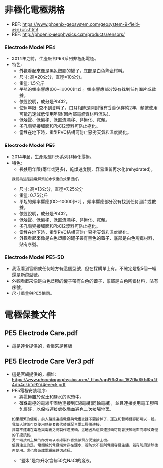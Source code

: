 # 非極化電極規格
+ REF: https://www.phoenix-geosystem.com/geosystem-9-field-sensors.html
+ REF: http://phoenix-geophysics.com/products/sensors/

### Electrode Model PE4
+ 2014年之前，生產販售PE4系列非極化電極。
+ 特色:  
  + 外觀看起來像是黑色塑膠的罐子，底部是白色陶瓷材料。
  + 尺寸: 高=20公分，直徑=10公分。  
  + 重量: 1.5公斤
  + 平坦的頻率響應(DC~10000[Hz])。頻率響應部分沒有找到任何圖片或數據。
  + 依照說明，成分是PbCl2。
  + 使用年限: 查不到資料了，口耳相傳是開封後有妥善保存約2年，頻繁使用可能迅速減低使用年限(因內部電解質材料流失)。
  + 低噪聲、低偏移、低直流漂移、非極化、寬頻。
  + 多孔陶瓷接觸面和PbCl2漿料可防止極化。
  + 當埋在地下時，重型PVC結構可防止惡劣天氣和溫度變化。

### Electrode Model PE5
+ 2014年起，生產販售PE5系列非極化電極。
+ 特色:
  + 長使用年限(兩年或更多)，乾燥速度慢，容易重新再水化(rehydrated)。
  ```
  我認為這是指電解質加水恢復的效果很好。  
  ```
  + 尺寸: 高=13公分，直徑=7.25公分  
  + 重量: 0.75公斤  
  + 平坦的頻率響應(DC~10000[Hz])。頻率響應部分沒有找到任何圖片或數據。
  + 依照說明，成分是PbCl2。
  + 低噪聲、低偏移、低直流漂移、非極化、寬頻。
  + 多孔陶瓷接觸面和PbCl2漿料可防止極化。
  + 當埋在地下時，重型PVC結構可防止惡劣天氣和溫度變化。
  + 外觀看起來像是白色塑膠的罐子帶有黑色的蓋子，底部是白色陶瓷材料，貼有序號。

### Electrode Model PE5-5D
+ 我沒看到官網或任何地方有這個型號，但在採購單上有。不確定是指5個一組還是新的型號。
+ 外觀看起來像是白色塑膠的罐子帶有白色的蓋子，底部是白色陶瓷材料，貼有序號。
+ 尺寸重量與PE5相同。


# 電極保養文件
## PE5 Electrode Care.pdf
+ 這是達台提供的，看起來是舊版

## PE5 Electrode Care Ver3.pdf
+ 這是官網提供的，網址: https://www.phoenixgeophysics.com/_files/ugd/ffb3ba_167f8a85fd9a4f4db4c3bfc92d4eeec5.pdf
+ PE5電極安裝程序:
  + 將電極置於泥土和鹽水的泥漿中。
  + 確保電極的電線牢固地連接到E線電纜(同軸電纜)，並且連接處用電工膠帶包裹好，以保持連接處乾燥並避免二次接觸地面。
  ```
  如果頻繁的使用，前人建議連接電極與電纜後就不要拆掉了，運送和暫時儲存都可以一體。  
  我個人建議可以使用熱縮套管代替或配合電工膠帶連接。  
  非常不建議在電極與電纜之間製作連接頭，這是因為這個連接頭可能會接觸地面而導致奇怪的干擾訊號。  
  另一端接到主機的部分可以考慮製作香蕉接頭方便連接主機。  
  值得注意的是，電纜線於電極端常存在鹽水，若防水不佳則電纜容易生鏽，若有則須清除後再使用。這也會造成電纜線越切越短。  
  ```
  + “鹽水”是每升水含有50克NaCl的溶液。

